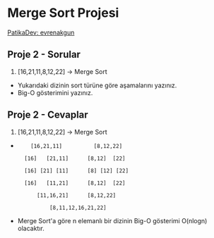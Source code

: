 # Merge Sort Projesi

[PatikaDev: evrenakgun](https://app.patika.dev/evrenakgun)

## Proje 2 - Sorular
1. [16,21,11,8,12,22] -> Merge Sort

- Yukarıdaki dizinin sort türüne göre aşamalarını yazınız.
- Big-O gösterimini yazınız.

## Proje 2 - Cevaplar

1. [16,21,11,8,12,22] -> Merge Sort

-         [16,21,11]          [8,12,22]  
    
        [16]   [21,11]      [8,12]  [22]  
    
        [16] [21] [11]      [8] [12] [22]  

        [16]   [11,21]      [8,12]  [22]  

            [11,16,21]      [8,12,22]  
        
                [8,11,12,16,21,22]


-   Merge Sort'a göre n elemanlı bir dizinin Big-O gösterimi O(nlogn) olacaktır.